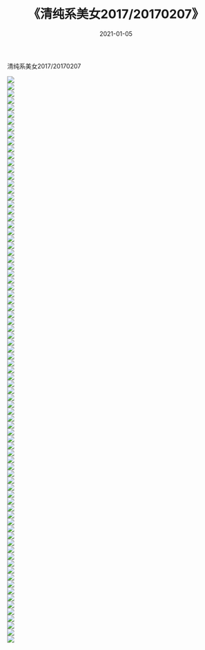 ﻿---
layout: post
title:  《清纯系美女2017/20170207》
date:   2021-01-05
img: http://img.660000.xyz/Sharelink/清纯系美女/2017/20170207/000.jpg
categories: [美女, 清纯, 唯美]
---

清纯系美女2017/20170207

 ![](http://img.660000.xyz/Sharelink/清纯系美女/2017/20170207/001.png) <br>![](http://img.660000.xyz/Sharelink/清纯系美女/2017/20170207/002.png) <br>![](http://img.660000.xyz/Sharelink/清纯系美女/2017/20170207/003.png) <br>![](http://img.660000.xyz/Sharelink/清纯系美女/2017/20170207/004.png) <br>![](http://img.660000.xyz/Sharelink/清纯系美女/2017/20170207/005.png) <br>![](http://img.660000.xyz/Sharelink/清纯系美女/2017/20170207/006.png) <br>![](http://img.660000.xyz/Sharelink/清纯系美女/2017/20170207/007.png) <br>![](http://img.660000.xyz/Sharelink/清纯系美女/2017/20170207/008.png) <br>![](http://img.660000.xyz/Sharelink/清纯系美女/2017/20170207/009.png) <br>![](http://img.660000.xyz/Sharelink/清纯系美女/2017/20170207/010.jpg) <br>![](http://img.660000.xyz/Sharelink/清纯系美女/2017/20170207/011.jpg) <br>![](http://img.660000.xyz/Sharelink/清纯系美女/2017/20170207/012.jpg) <br>![](http://img.660000.xyz/Sharelink/清纯系美女/2017/20170207/013.jpg) <br>![](http://img.660000.xyz/Sharelink/清纯系美女/2017/20170207/014.jpg) <br>![](http://img.660000.xyz/Sharelink/清纯系美女/2017/20170207/015.jpg) <br>![](http://img.660000.xyz/Sharelink/清纯系美女/2017/20170207/016.jpg) <br>![](http://img.660000.xyz/Sharelink/清纯系美女/2017/20170207/017.jpg) <br>![](http://img.660000.xyz/Sharelink/清纯系美女/2017/20170207/018.jpg) <br>![](http://img.660000.xyz/Sharelink/清纯系美女/2017/20170207/019.jpg) <br>![](http://img.660000.xyz/Sharelink/清纯系美女/2017/20170207/020.jpg) <br>![](http://img.660000.xyz/Sharelink/清纯系美女/2017/20170207/021.jpg) <br>![](http://img.660000.xyz/Sharelink/清纯系美女/2017/20170207/022.jpg) <br>![](http://img.660000.xyz/Sharelink/清纯系美女/2017/20170207/023.jpg) <br>![](http://img.660000.xyz/Sharelink/清纯系美女/2017/20170207/024.jpg) <br>![](http://img.660000.xyz/Sharelink/清纯系美女/2017/20170207/025.jpg) <br>![](http://img.660000.xyz/Sharelink/清纯系美女/2017/20170207/026.jpg) <br>![](http://img.660000.xyz/Sharelink/清纯系美女/2017/20170207/027.jpg) <br>![](http://img.660000.xyz/Sharelink/清纯系美女/2017/20170207/028.jpg) <br>![](http://img.660000.xyz/Sharelink/清纯系美女/2017/20170207/029.jpg) <br>![](http://img.660000.xyz/Sharelink/清纯系美女/2017/20170207/030.jpg) <br>![](http://img.660000.xyz/Sharelink/清纯系美女/2017/20170207/031.jpg) <br>![](http://img.660000.xyz/Sharelink/清纯系美女/2017/20170207/032.jpg) <br>![](http://img.660000.xyz/Sharelink/清纯系美女/2017/20170207/033.jpg) <br>![](http://img.660000.xyz/Sharelink/清纯系美女/2017/20170207/034.jpg) <br>![](http://img.660000.xyz/Sharelink/清纯系美女/2017/20170207/035.jpg) <br>![](http://img.660000.xyz/Sharelink/清纯系美女/2017/20170207/036.jpg) <br>![](http://img.660000.xyz/Sharelink/清纯系美女/2017/20170207/037.jpg) <br>![](http://img.660000.xyz/Sharelink/清纯系美女/2017/20170207/038.jpg) <br>![](http://img.660000.xyz/Sharelink/清纯系美女/2017/20170207/039.jpg) <br>![](http://img.660000.xyz/Sharelink/清纯系美女/2017/20170207/040.jpg) <br>![](http://img.660000.xyz/Sharelink/清纯系美女/2017/20170207/041.jpg) <br>![](http://img.660000.xyz/Sharelink/清纯系美女/2017/20170207/042.jpg) <br>![](http://img.660000.xyz/Sharelink/清纯系美女/2017/20170207/043.jpg) <br>![](http://img.660000.xyz/Sharelink/清纯系美女/2017/20170207/044.jpg) <br>![](http://img.660000.xyz/Sharelink/清纯系美女/2017/20170207/045.jpg) <br>![](http://img.660000.xyz/Sharelink/清纯系美女/2017/20170207/046.jpg) <br>![](http://img.660000.xyz/Sharelink/清纯系美女/2017/20170207/047.jpg) <br>![](http://img.660000.xyz/Sharelink/清纯系美女/2017/20170207/048.jpg) <br>![](http://img.660000.xyz/Sharelink/清纯系美女/2017/20170207/049.jpg) <br>![](http://img.660000.xyz/Sharelink/清纯系美女/2017/20170207/050.jpg) <br>![](http://img.660000.xyz/Sharelink/清纯系美女/2017/20170207/051.jpg) <br>![](http://img.660000.xyz/Sharelink/清纯系美女/2017/20170207/052.jpg) <br>![](http://img.660000.xyz/Sharelink/清纯系美女/2017/20170207/053.jpg) <br>![](http://img.660000.xyz/Sharelink/清纯系美女/2017/20170207/054.jpg) <br>![](http://img.660000.xyz/Sharelink/清纯系美女/2017/20170207/055.jpg) <br>![](http://img.660000.xyz/Sharelink/清纯系美女/2017/20170207/056.jpg) <br>![](http://img.660000.xyz/Sharelink/清纯系美女/2017/20170207/057.jpg) <br>![](http://img.660000.xyz/Sharelink/清纯系美女/2017/20170207/058.jpg) <br>![](http://img.660000.xyz/Sharelink/清纯系美女/2017/20170207/059.jpg) <br>![](http://img.660000.xyz/Sharelink/清纯系美女/2017/20170207/060.jpg) <br>![](http://img.660000.xyz/Sharelink/清纯系美女/2017/20170207/061.jpg) <br>![](http://img.660000.xyz/Sharelink/清纯系美女/2017/20170207/062.jpg) <br>![](http://img.660000.xyz/Sharelink/清纯系美女/2017/20170207/063.jpg) <br>![](http://img.660000.xyz/Sharelink/清纯系美女/2017/20170207/064.jpg) <br>![](http://img.660000.xyz/Sharelink/清纯系美女/2017/20170207/065.jpg) <br>![](http://img.660000.xyz/Sharelink/清纯系美女/2017/20170207/066.png) <br>![](http://img.660000.xyz/Sharelink/清纯系美女/2017/20170207/067.png) <br>![](http://img.660000.xyz/Sharelink/清纯系美女/2017/20170207/068.png) <br>![](http://img.660000.xyz/Sharelink/清纯系美女/2017/20170207/069.png) <br>![](http://img.660000.xyz/Sharelink/清纯系美女/2017/20170207/070.png) <br>![](http://img.660000.xyz/Sharelink/清纯系美女/2017/20170207/071.png) <br>![](http://img.660000.xyz/Sharelink/清纯系美女/2017/20170207/072.png) <br>![](http://img.660000.xyz/Sharelink/清纯系美女/2017/20170207/073.png) <br>![](http://img.660000.xyz/Sharelink/清纯系美女/2017/20170207/074.png) <br>![](http://img.660000.xyz/Sharelink/清纯系美女/2017/20170207/075.png) <br>![](http://img.660000.xyz/Sharelink/清纯系美女/2017/20170207/076.png) <br>![](http://img.660000.xyz/Sharelink/清纯系美女/2017/20170207/077.png) <br>![](http://img.660000.xyz/Sharelink/清纯系美女/2017/20170207/078.png) <br>![](http://img.660000.xyz/Sharelink/清纯系美女/2017/20170207/079.png) <br>![](http://img.660000.xyz/Sharelink/清纯系美女/2017/20170207/080.png) <br>![](http://img.660000.xyz/Sharelink/清纯系美女/2017/20170207/081.png) <br>![](http://img.660000.xyz/Sharelink/清纯系美女/2017/20170207/082.png) <br>